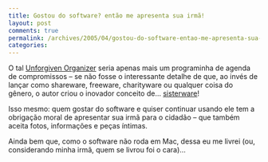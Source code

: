 ```yaml
---
title: Gostou do software? então me apresenta sua irmã!
layout: post
comments: true
permalink: /archives/2005/04/gostou-do-software-entao-me-apresenta-sua-irma.html
categories:
---
```

O tal <a href=http://spazioinwind.libero.it/unforgiven/frameset.htm >Unforgiven Organizer</a> seria apenas mais um programinha de agenda de compromissos &#8211; se não fosse o interessante detalhe de que, ao invés de lançar como shareware, freeware, charityware ou qualquer coisa do gênero, o autor criou o inovador conceito de&#8230; <a href=http://spazioinwind.libero.it/unforgiven/sisterware.htm >sisterware</a>!

Isso mesmo: quem gostar do software e quiser continuar usando ele tem a obrigação moral de apresentar sua irmã para o cidadão &#8211; que também aceita fotos, informações e peças íntimas.

Ainda bem que, como o software não roda em Mac, dessa eu me livrei (ou, considerando minha irmã, quem se livrou foi o cara)&#8230;